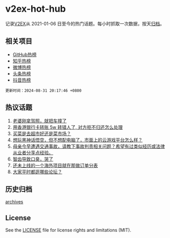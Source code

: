 # v2ex-hot-hub

 记录[V2EX](https://www.v2ex.com/)从 2021-01-06 日至今的热门话题。每小时抓取一次数据，按天[归档](archives)。
 
 ## 相关项目

- [GitHub热榜](https://github.com/lonnyzhang423/github-hot-hub)
- [知乎热榜](https://github.com/lonnyzhang423/zhihu-hot-hub)
- [微博热榜](https://github.com/lonnyzhang423/weibo-hot-hub)
- [头条热榜](https://github.com/lonnyzhang423/toutiao-hot-hub)
- [抖音热榜](https://github.com/lonnyzhang423/douyin-hot-hub)


 `更新时间：2024-08-31 20:17:46 +0800`

## 热议话题

1. [老婆刚拿驾照，就把车撞了](https://www.v2ex.com/t/1069228)
1. [用香港银行卡转账 5w 转错人了, 对方拒不归还怎么处理](https://www.v2ex.com/t/1069156)
1. [买菜是去超市好还是菜市场？](https://www.v2ex.com/t/1069215)
1. [想玩黑神话悟空，但不想配电脑了，市面上的云游戏平台怎么样？](https://www.v2ex.com/t/1069187)
1. [母亲今早遭遇交通事故，请教下事故判责相关问题？希望有过类似经历或法律从业者分享点经验。](https://www.v2ex.com/t/1069208)
1. [智齿导致口臭，哭了](https://www.v2ex.com/t/1069236)
1. [还未上线的一个海外项目就在那做订单分表](https://www.v2ex.com/t/1069163)
1. [大家平时都逛哪些论坛？](https://www.v2ex.com/t/1069230)

## 历史归档

[archives](archives)

## License

See the [LICENSE](LICENSE) file for license rights and limitations (MIT).
